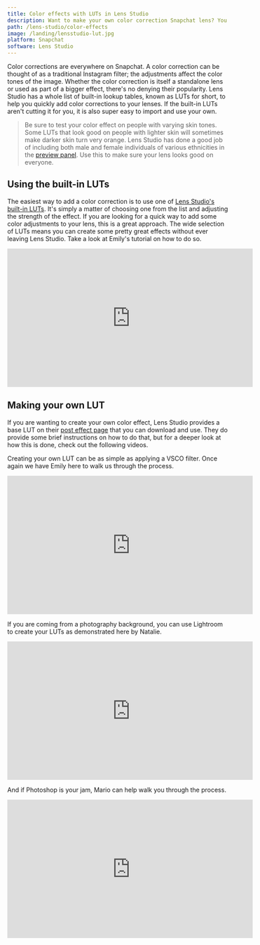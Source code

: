 ```yaml
---
title: Color effects with LUTs in Lens Studio
description: Want to make your own color correction Snapchat lens? You're in luck because Lens Studio makes it easy with LUTs!
path: /lens-studio/color-effects
image: /landing/lensstudio-lut.jpg
platform: Snapchat
software: Lens Studio
---
```


Color corrections are everywhere on Snapchat. A color correction can be thought of as a traditional Instagram filter; the adjustments affect the color tones of the image. Whether the color correction is itself a standalone lens or used as part of a bigger effect, there's no denying their popularity. Lens Studio has a whole list of built-in lookup tables, known as LUTs for short, to help you quickly add color corrections to your lenses. If the built-in LUTs aren't cutting it for you, it is also super easy to import and use your own.

> Be sure to test your color effect on people with varying skin tones. Some LUTs that look good on people with lighter skin will sometimes make darker skin turn very orange. Lens Studio has done a good job of including both male and female individuals of various ethnicities in the [preview panel](https://lensstudio.snapchat.com/guides/general/previewing-your-lens/). Use this to make sure your lens looks good on everyone.

## Using the built-in LUTs

The easiest way to add a color correction is to use one of [Lens Studio's built-in LUTs](https://lensstudio.snapchat.com/guides/2d/post-effect/). It's simply a matter of choosing one from the list and adjusting the strength of the effect. If you are looking for a quick way to add some color adjustments to your lens, this is a great approach. The wide selection of LUTs means you can create some pretty great effects without ever leaving Lens Studio. Take a look at Emily's tutorial on how to do so.

<div class="iframe-container">
<iframe class="responsive-iframe" width="560" height="315" src="https://www.youtube.com/embed/y43ZeZUOPow" frameborder="0" allow="accelerometer; autoplay; clipboard-write; encrypted-media; gyroscope; picture-in-picture" allowfullscreen></iframe>
</div>

## Making your own LUT

If you are wanting to create your own color effect, Lens Studio provides a base LUT on their [post effect page](https://lensstudio.snapchat.com/guides/2d/post-effect/) that you can download and use. They do provide some brief instructions on how to do that, but for a deeper look at how this is done, check out the following videos.

Creating your own LUT can be as simple as applying a VSCO filter. Once again we have Emily here to walk us through the process.

<div class="iframe-container">
<iframe class="responsive-iframe" width="560" height="315" src="https://www.youtube.com/embed/QrcrKtCvONc" frameborder="0" allow="accelerometer; autoplay; clipboard-write; encrypted-media; gyroscope; picture-in-picture" allowfullscreen></iframe>
</div>

If you are coming from a photography background, you can use Lightroom to create your LUTs as demonstrated here by Natalie.

<div class="iframe-container">
<iframe class="responsive-iframe" width="560" height="315" src="https://www.youtube.com/embed/ctJRdIHIFok" frameborder="0" allow="accelerometer; autoplay; clipboard-write; encrypted-media; gyroscope; picture-in-picture" allowfullscreen></iframe>
</div>

And if Photoshop is your jam, Mario can help walk you through the process.

<div class="iframe-container">
<iframe class="responsive-iframe" width="560" height="315" src="https://www.youtube.com/embed/4qCB60p9ALo" frameborder="0" allow="accelerometer; autoplay; clipboard-write; encrypted-media; gyroscope; picture-in-picture" allowfullscreen></iframe>
</div>
